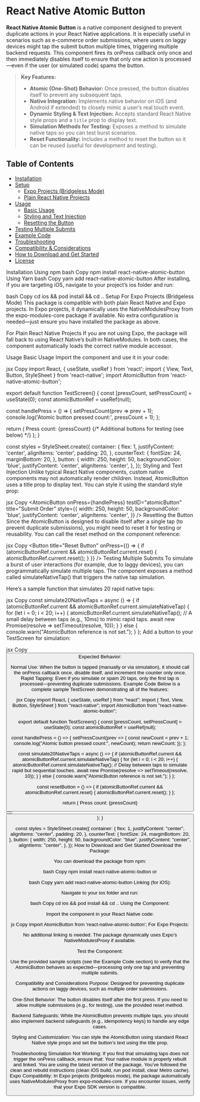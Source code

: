 # React Native Atomic Button

**React Native Atomic Button** is a native component designed to prevent duplicate actions in your React Native applications. It is especially useful in scenarios such as e-commerce order submissions, where users on laggy devices might tap the submit button multiple times, triggering multiple backend requests. This component fires its onPress callback only once and then immediately disables itself to ensure that only one action is processed—even if the user (or simulated code) spams the button.

> **Key Features:**
> - **Atomic (One-Shot) Behavior:** Once pressed, the button disables itself to prevent any subsequent taps.
> - **Native Integration:** Implements native behavior on iOS (and Android if extended) to closely mimic a user’s real touch event.
> - **Dynamic Styling & Text Injection:** Accepts standard React Native style props and a `title` prop to display text.
> - **Simulation Methods for Testing:** Exposes a method to simulate native taps so you can test burst scenarios.
> - **Reset Functionality:** Includes a method to reset the button so it can be reused (useful for development and testing).

## Table of Contents

- [Installation](#installation)
- [Setup](#setup)
  - [Expo Projects (Bridgeless Mode)](#expo-projects-bridgeless-mode)
  - [Plain React Native Projects](#plain-react-native-projects)
- [Usage](#usage)
  - [Basic Usage](#basic-usage)
  - [Styling and Text Injection](#styling-and-text-injection)
  - [Resetting the Button](#resetting-the-button)
- [Testing Multiple Submits](#testing-multiple-submits)
- [Example Code](#example-code)
- [Troubleshooting](#troubleshooting)
- [Compatibility & Considerations](#compatibility--considerations)
- [How to Download and Get Started](#how-to-download-and-get-started)
- [License](#license)

Installation
Using npm
bash
Copy
npm install react-native-atomic-button
Using Yarn
bash
Copy
yarn add react-native-atomic-button
After installing, if you are targeting iOS, navigate to your project’s ios folder and run:

bash
Copy
cd ios && pod install && cd ..
Setup
For Expo Projects (Bridgeless Mode)
This package is compatible with both plain React Native and Expo projects. In Expo projects, it dynamically uses the NativeModulesProxy from the expo-modules-core package if available. No extra configuration is needed—just ensure you have installed the package as above.

For Plain React Native Projects
If you are not using Expo, the package will fall back to using React Native’s built‑in NativeModules. In both cases, the component automatically loads the correct native module accessor.

Usage
Basic Usage
Import the component and use it in your code:

jsx
Copy
import React, { useState, useRef } from 'react';
import { View, Text, Button, StyleSheet } from 'react-native';
import AtomicButton from 'react-native-atomic-button';

export default function TestScreen() {
  const [pressCount, setPressCount] = useState(0);
  const atomicButtonRef = useRef(null);

  const handlePress = () => {
    setPressCount(prev => prev + 1);
    console.log('Atomic button pressed count:', pressCount + 1);
  };

  return (
    <View style={styles.container}>
      <Text style={styles.counterText}>Press count: {pressCount}</Text>
      <AtomicButton
        ref={atomicButtonRef}
        onPress={handlePress}
        testID="atomicButton"
        title="Submit Order"
        style={styles.button}
      />
      {/* Additional buttons for testing (see below) */}
    </View>
  );
}

const styles = StyleSheet.create({
  container: {
    flex: 1,
    justifyContent: 'center',
    alignItems: 'center',
    padding: 20,
  },
  counterText: {
    fontSize: 24,
    marginBottom: 20,
  },
  button: {
    width: 250,
    height: 50,
    backgroundColor: 'blue',
    justifyContent: 'center',
    alignItems: 'center',
  },
});
Styling and Text Injection
Unlike typical React Native components, custom native components may not automatically render children. Instead, AtomicButton uses a title prop to display text. You can style it using the standard style prop:

jsx
Copy
<AtomicButton
  onPress={handlePress}
  testID="atomicButton"
  title="Submit Order"
  style={{
    width: 250,
    height: 50,
    backgroundColor: 'blue',
    justifyContent: 'center',
    alignItems: 'center',
  }}
/>
Resetting the Button
Since the AtomicButton is designed to disable itself after a single tap (to prevent duplicate submissions), you might need to reset it for testing or reusability. You can call the reset method on the component reference:

jsx
Copy
<Button title="Reset Button" onPress={() => {
  if (atomicButtonRef.current && atomicButtonRef.current.reset) {
    atomicButtonRef.current.reset();
  }
}} />
Testing Multiple Submits
To simulate a burst of user interactions (for example, due to laggy devices), you can programmatically simulate multiple taps. The component exposes a method called simulateNativeTap() that triggers the native tap simulation.

Here’s a sample function that simulates 20 rapid native taps:

jsx
Copy
const simulate20NativeTaps = async () => {
  if (atomicButtonRef.current && atomicButtonRef.current.simulateNativeTap) {
    for (let i = 0; i < 20; i++) {
      atomicButtonRef.current.simulateNativeTap();
      // A small delay between taps (e.g., 10ms) to mimic rapid taps.
      await new Promise(resolve => setTimeout(resolve, 10));
    }
  } else {
    console.warn("AtomicButton reference is not set.");
  }
};
Add a button to your TestScreen for simulation:

jsx
Copy
<Button title="Simulate 20 Native Taps" onPress={simulate20NativeTaps} />
Expected Behavior:

Normal Use: When the button is tapped (manually or via simulation), it should call the onPress callback once, disable itself, and increment the counter only once.
Rapid Tapping: Even if you simulate or spam 20 taps, only the first tap is processed—preventing duplicate submissions.
Example Code
Below is a complete sample TestScreen demonstrating all of the features:

jsx
Copy
import React, { useState, useRef } from "react";
import { Text, View, Button, StyleSheet } from "react-native";
import AtomicButton from "react-native-atomic-button";

export default function TestScreen() {
  const [pressCount, setPressCount] = useState(0);
  const atomicButtonRef = useRef(null);

  const handlePress = () => {
    setPressCount(prev => {
      const newCount = prev + 1;
      console.log("Atomic button pressed count:", newCount);
      return newCount;
    });
  };

  const simulate20NativeTaps = async () => {
    if (atomicButtonRef.current && atomicButtonRef.current.simulateNativeTap) {
      for (let i = 0; i < 20; i++) {
        atomicButtonRef.current.simulateNativeTap();
        // Delay between taps to simulate rapid but sequential touches.
        await new Promise(resolve => setTimeout(resolve, 10));
      }
    } else {
      console.warn("AtomicButton reference is not set.");
    }
  };

  const resetButton = () => {
    if (atomicButtonRef.current && atomicButtonRef.current.reset) {
      atomicButtonRef.current.reset();
    }
  };

  return (
    <View style={styles.container}>
      <Text style={styles.counterText}>Press count: {pressCount}</Text>
      <AtomicButton
        ref={atomicButtonRef}
        onPress={handlePress}
        testID="atomicButton"
        title="Submit Order"
        style={styles.button}
      />
      <Button title="Simulate 20 Native Taps" onPress={simulate20NativeTaps} />
      <Button title="Reset Button" onPress={resetButton} />
    </View>
  );
}

const styles = StyleSheet.create({
  container: {
    flex: 1,
    justifyContent: "center",
    alignItems: "center",
    padding: 20,
  },
  counterText: {
    fontSize: 24,
    marginBottom: 20,
  },
  button: {
    width: 250,
    height: 50,
    backgroundColor: "blue",
    justifyContent: "center",
    alignItems: "center",
  },
});
How to Download and Get Started
Download the Package:

You can download the package from npm:

bash
Copy
npm install react-native-atomic-button
or

bash
Copy
yarn add react-native-atomic-button
Linking (for iOS):

Navigate to your ios folder and run:

bash
Copy
cd ios && pod install && cd ..
Using the Component:

Import the component in your React Native code:

js
Copy
import AtomicButton from 'react-native-atomic-button';
For Expo Projects:

No additional linking is needed. The package dynamically uses Expo’s NativeModulesProxy if available.

Test the Component:

Use the provided sample scripts (see the Example Code section) to verify that the AtomicButton behaves as expected—processing only one tap and preventing multiple submits.

Compatibility and Considerations
Purpose:
Designed for preventing duplicate actions on laggy devices, such as multiple order submissions.

One-Shot Behavior:
The button disables itself after the first press. If you need to allow multiple submissions (e.g., for testing), use the provided reset method.

Backend Safeguards:
While the AtomicButton prevents multiple taps, you should also implement backend safeguards (e.g., idempotency keys) to handle any edge cases.

Styling and Customization:
You can style the AtomicButton using standard React Native style props and set the button’s text using the title prop.

Troubleshooting
Simulation Not Working:
If you find that simulating taps does not trigger the onPress callback, ensure that:
Your native module is properly rebuilt and linked.
You are using the latest version of the package.
You’ve followed the clean and rebuild instructions (clean iOS build, run pod install, clear Metro cache).
Expo Compatibility:
In Expo projects (bridgeless mode), the package automatically uses NativeModulesProxy from expo-modules-core. If you encounter issues, verify that your Expo SDK version is compatible.
